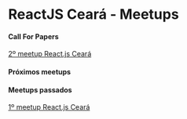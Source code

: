 # ReactJS Ceará - Meetups

#### Call For Papers
[2º meetup React.js Ceará](https://github.com/reactjs-ceara/meetups/issues/2)

#### Próximos meetups

#### Meetups passados

[1º meetup React.js Ceará](https://github.com/reactjs-ceara/meetups/tree/master/%231-meetup)
